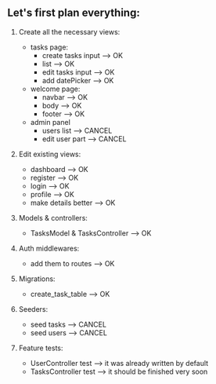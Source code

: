 ## Let's first plan everything:

1) Create all the necessary views:
    - tasks page:
        * create tasks input --> OK
        * list --> OK
        * edit tasks input --> OK
        * add datePicker --> OK
    - welcome page:
        * navbar --> OK
        * body --> OK
        * footer --> OK
    - admin panel
        * users list --> CANCEL
        * edit user part --> CANCEL

2) Edit existing views:
    - dashboard --> OK
    - register --> OK
    - login --> OK
    - profile --> OK
    - make details better --> OK

3) Models & controllers:
    - TasksModel & TasksController --> OK

4) Auth middlewares:
    - add them to routes --> OK

5) Migrations:
    - create_task_table --> OK

6) Seeders:
    - seed tasks --> CANCEL
    - seed users --> CANCEL

7) Feature tests:
    - UserController test --> it was already written by default
    - TasksController test --> it should be finished very soon
